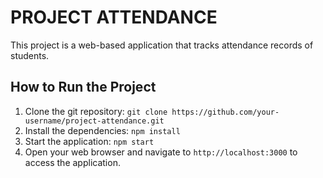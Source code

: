 # PROJECT ATTENDANCE

This project is a web-based application that tracks attendance records of students.

## How to Run the Project

1. Clone the git repository:
   `git clone https://github.com/your-username/project-attendance.git`
2. Install the dependencies:
   `npm install`
3. Start the application:
   `npm start`
4. Open your web browser and navigate to `http://localhost:3000` to access the application.
